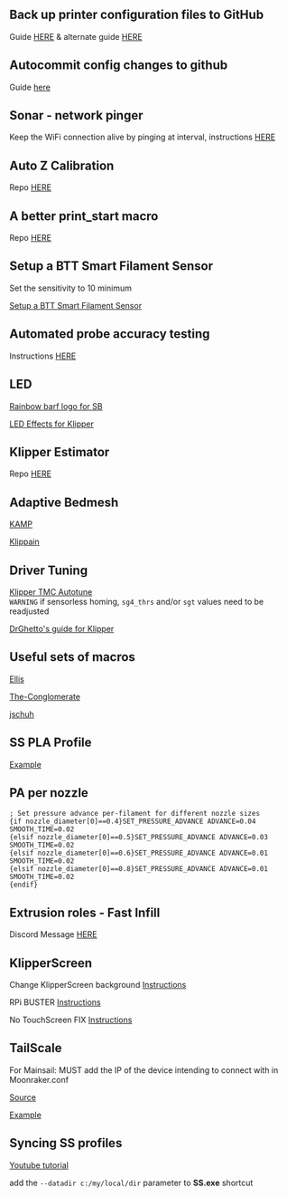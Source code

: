 ## Back up printer configuration files to GitHub

Guide [HERE](https://docs.vorondesign.com/community/howto/EricZimmerman/BackupConfigToGithub.html) & alternate guide [HERE](https://lazarofilm.gitbook.io/3d-printing/creating-a-github-backup-for-klipper)

## Autocommit config changes to github

Guide [here](https://github.com/th33xitus/kiauh/wiki/How-to-autocommit-config-changes-to-github%3F)

## Sonar - network pinger

Keep the WiFi connection alive by pinging at interval, instructions [HERE](https://github.com/mainsail-crew/sonar)

## Auto Z Calibration

Repo [HERE](https://github.com/protoloft/klipper_z_calibration)

## A better print_start macro

Repo [HERE](https://github.com/PrintStructor/A-better-print_start-macro)

## Setup a BTT Smart Filament Sensor

Set the sensitivity to 10 minimum

[Setup a BTT Smart Filament Sensor](zhttps://docs.vorondesign.com/community/howto/samwiseg0/btt_smart_filament_sensor.html#setup-a-btt-smart-filament-sensor)

## Automated probe accuracy testing

Instructions [HERE](https://github.com/sporkus/probe_accuracy_tests)

## LED

[Rainbow barf logo for SB](https://github.com/tanaes/whopping_Voron_mods/tree/main/LEDs/Rainbow_Barf_Logo_LED)

[LED Effects for Klipper](https://github.com/julianschill/klipper-led_effect)

## Klipper Estimator

Repo [HERE](https://github.com/Annex-Engineering/klipper_estimator)

## Adaptive Bedmesh

[KAMP](https://github.com/kyleisah/Klipper-Adaptive-Meshing-Purging)

[Klippain](https://github.com/Frix-x/klipper-voron-V2/blob/main/doc/features/adaptive_bed_mesh.md)

## Driver Tuning

[Klipper TMC Autotune](https://github.com/andrewmcgr/klipper_tmc_autotune)  
`WARNING` if sensorless homing, `sg4_thrs` and/or `sgt` values need to be readjusted

[DrGhetto's guide for Klipper](https://github.com/MakerBogans/docs/wiki/TMC-Driver-Tuning)

## Useful sets of macros

[Ellis](https://ellis3dp.com/Print-Tuning-Guide/articles/index_useful_macros.html)

[The-Conglomerate](https://github.com/The-Conglomerate/Voron-Klipper-Common/)

[jschuh](https://github.com/jschuh/klipper-macros/tree/main)

## SS PLA Profile

[Example](https://gist.githubusercontent.com/cmidgley/d6bb5e894def0794fa3e1f154e794aaa/raw/723e58910d8efdbd86f0f36f43d770f766422ba4/Voron%252024%2520SuperSlicer.ini)

## PA per nozzle

```
; Set pressure advance per-filament for different nozzle sizes
{if nozzle_diameter[0]==0.4}SET_PRESSURE_ADVANCE ADVANCE=0.04  SMOOTH_TIME=0.02
{elsif nozzle_diameter[0]==0.5}SET_PRESSURE_ADVANCE ADVANCE=0.03 SMOOTH_TIME=0.02
{elsif nozzle_diameter[0]==0.6}SET_PRESSURE_ADVANCE ADVANCE=0.01  SMOOTH_TIME=0.02
{elsif nozzle_diameter[0]==0.8}SET_PRESSURE_ADVANCE ADVANCE=0.01 SMOOTH_TIME=0.02
{endif}
```

## Extrusion roles - Fast Infill

Discord Message [HERE](https://discord.com/channels/712144492563791922/712144816707731456/1080119195158708276)

## KlipperScreen

Change KlipperScreen background [Instructions](https://www.teamfdm.com/files/file/690-klipper-screen-blue-hexes/)

RPi BUSTER [Instructions](/other/Pi%20Buster%20KlipperScreen%20Instructions)

No TouchScreen FIX [Instructions](/other/No%20touchscreen%20fix)

## TailScale

For Mainsail: MUST add the IP of the device intending to connect with in Moonraker.conf

[Source](https://www.teamfdm.com/forums/topic/1594-tailscale-vpn-and-mobile-raker/)

[Example](https://github.com/ihrapsa/KlipperWrt/issues/21)

## Syncing SS profiles

[Youtube tutorial](https://www.youtube.com/watch?v=n_8kIZWBjhY&t=195s)

add the `--datadir c:/my/local/dir` parameter to **SS.exe** shortcut